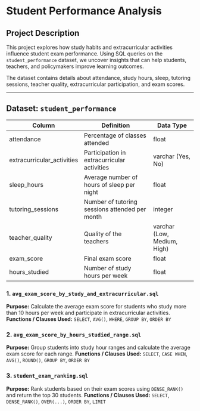 # Student Performance Analysis

## Project Description
This project explores how study habits and extracurricular activities influence student exam performance. Using SQL queries on the `student_performance` dataset, we uncover insights that can help students, teachers, and policymakers improve learning outcomes.

The dataset contains details about attendance, study hours, sleep, tutoring sessions, teacher quality, extracurricular participation, and exam scores.

---

## Dataset: `student_performance`

| Column | Definition | Data Type |
|--------|------------|-----------|
| attendance | Percentage of classes attended | float |
| extracurricular_activities | Participation in extracurricular activities | varchar (Yes, No) |
| sleep_hours | Average number of hours of sleep per night | float |
| tutoring_sessions | Number of tutoring sessions attended per month | integer |
| teacher_quality | Quality of the teachers | varchar (Low, Medium, High) |
| exam_score | Final exam score | float |
| hours_studied | Number of study hours per week | float |
### 1. `avg_exam_score_by_study_and_extracurricular.sql`
**Purpose:** Calculate the average exam score for students who study more than 10 hours per week and participate in extracurricular activities.  
**Functions / Clauses Used:** `SELECT`, `AVG()`, `WHERE`, `GROUP BY`, `ORDER BY`  
### 2.  `avg_exam_score_by_hours_studied_range.sql`
**Purpose:** Group students into study hour ranges and calculate the average exam score for each range.
**Functions / Clauses Used:** `SELECT`, `CASE WHEN`, `AVG()`, `ROUND()`, `GROUP BY`, `ORDER BY`
### 3.  `student_exam_ranking.sql`
**Purpose:** Rank students based on their exam scores using `DENSE_RANK()` and return the top 30 students.
**Functions / Clauses Used:** `SELECT`, `DENSE_RANK()`, `OVER(...)`, `ORDER BY`, `LIMIT`
